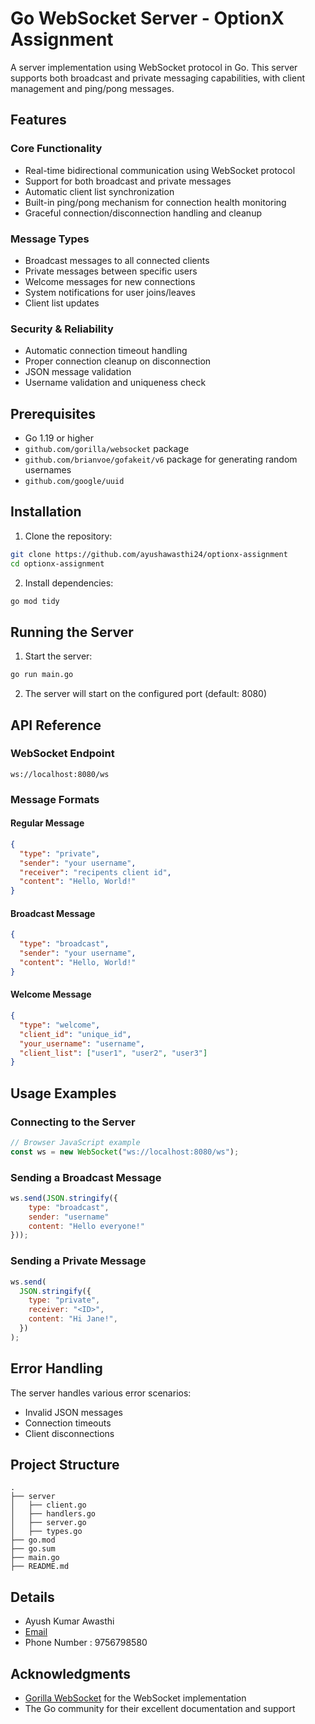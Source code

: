 # Go WebSocket Server - OptionX Assignment

A server implementation using WebSocket protocol in Go. This server supports both broadcast and private messaging capabilities, with client management and ping/pong messages.

## Features

### Core Functionality

- Real-time bidirectional communication using WebSocket protocol
- Support for both broadcast and private messages
- Automatic client list synchronization
- Built-in ping/pong mechanism for connection health monitoring
- Graceful connection/disconnection handling and cleanup

### Message Types

- Broadcast messages to all connected clients
- Private messages between specific users
- Welcome messages for new connections
- System notifications for user joins/leaves
- Client list updates

### Security & Reliability

- Automatic connection timeout handling
- Proper connection cleanup on disconnection
- JSON message validation
- Username validation and uniqueness check

## Prerequisites

- Go 1.19 or higher
- `github.com/gorilla/websocket` package
- `github.com/brianvoe/gofakeit/v6` package for generating random usernames
- `github.com/google/uuid`

## Installation

1. Clone the repository:

```bash
git clone https://github.com/ayushawasthi24/optionx-assignment
cd optionx-assignment
```

2. Install dependencies:

```bash
go mod tidy
```

## Running the Server

1. Start the server:

```bash
go run main.go
```

2. The server will start on the configured port (default: 8080)

## API Reference

### WebSocket Endpoint

```
ws://localhost:8080/ws
```

### Message Formats

#### Regular Message

```json
{
  "type": "private",
  "sender": "your username",
  "receiver": "recipents client id",
  "content": "Hello, World!"
}
```

#### Broadcast Message

```json
{
  "type": "broadcast",
  "sender": "your username",
  "content": "Hello, World!"
}
```

#### Welcome Message

```json
{
  "type": "welcome",
  "client_id": "unique_id",
  "your_username": "username",
  "client_list": ["user1", "user2", "user3"]
}
```

## Usage Examples

### Connecting to the Server

```javascript
// Browser JavaScript example
const ws = new WebSocket("ws://localhost:8080/ws");
```

### Sending a Broadcast Message

```javascript
ws.send(JSON.stringify({
    type: "broadcast",
    sender: "username"
    content: "Hello everyone!"
}));
```

### Sending a Private Message

```javascript
ws.send(
  JSON.stringify({
    type: "private",
    receiver: "<ID>",
    content: "Hi Jane!",
  })
);
```

## Error Handling

The server handles various error scenarios:

- Invalid JSON messages
- Connection timeouts
- Client disconnections

## Project Structure

```
.
├── server
│   ├── client.go
│   ├── handlers.go
│   ├── server.go
│   ├── types.go
├── go.mod
├── go.sum
├── main.go
├── README.md
```

## Details

- Ayush Kumar Awasthi
- [Email](mailto:ayushawasthi2409.gmail.com)
- Phone Number : 9756798580

## Acknowledgments

- [Gorilla WebSocket](https://github.com/gorilla/websocket) for the WebSocket implementation
- The Go community for their excellent documentation and support

